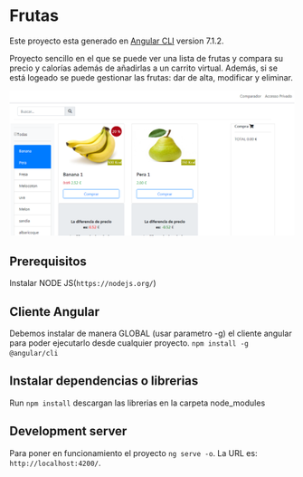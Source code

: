 # Frutas

Este proyecto esta generado en [Angular CLI](https://github.com/angular/angular-cli) version 7.1.2.

Proyecto sencillo en el que se puede ver una lista de frutas y compara su precio y calorías además de añadirlas a un carrito virtual. Además, si se está logeado se puede gestionar las frutas: dar de alta, modificar y eliminar.

![img](https://github.com/Ainara86/frutas/blob/master/frutas.png?raw=true)

## Prerequisitos
Instalar NODE JS(`https://nodejs.org/`)

## Cliente Angular
Debemos instalar de manera GLOBAL (usar parametro -g)  el cliente angular para poder ejecutarlo desde cualquier proyecto.
`npm install -g @angular/cli`

## Instalar dependencias o librerias
Run `npm install` descargan las librerias en la carpeta node_modules


## Development server

Para poner en funcionamiento el proyecto `ng serve -o`. La URL es: `http://localhost:4200/`. 

